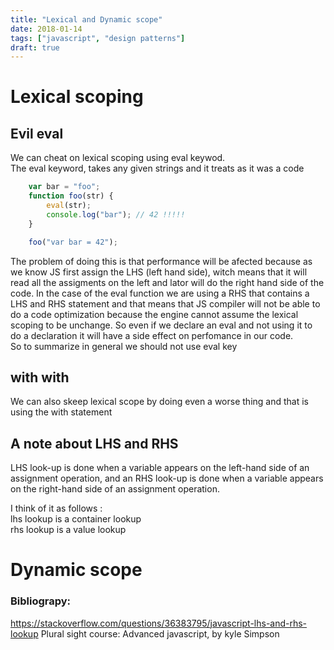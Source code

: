 ```yaml
---
title: "Lexical and Dynamic scope"
date: 2018-01-14
tags: ["javascript", "design patterns"]
draft: true
---
```



# Lexical scoping

## Evil eval

We can cheat on lexical scoping using  eval keywod. <br>
The eval keyword,  takes any given strings and it treats as it was a code

```javascript
    var bar = "foo";
    function foo(str) {
        eval(str);
        console.log("bar"); // 42 !!!!!
    }

    foo("var bar = 42");
```

The problem of doing this is that performance will be afected because as we know JS first assign the LHS (left hand side), witch means that it will read all the assigments on the left and lator will do the right hand side of the code. In the case of the eval function we are using a RHS that contains a LHS and RHS statement and that means that JS compiler will not be able to do a code optimization because the engine cannot assume the lexical scoping to be unchange. So even if we declare an eval and not using it to do a declaration it will have a side effect on perfomance in our code.<br>
So to summarize in general we should not use eval key 

## with with
We can also skeep lexical scope by doing even a worse thing and that is using the with statement

 

## A note about LHS and RHS

LHS look-up is done when a variable appears on the left-hand side of an assignment operation, and an RHS look-up is done when a variable appears on the right-hand side of an assignment operation.

I think of it as follows :<br>
    lhs lookup is a container lookup <br>
    rhs lookup is a value lookup<br>

# Dynamic scope

### Bibliograpy:<br>
https://stackoverflow.com/questions/36383795/javascript-lhs-and-rhs-lookup
Plural sight course: Advanced javascript, by kyle Simpson
